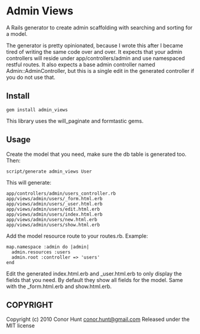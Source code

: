 Admin Views
=================

A Rails generator to create admin scaffolding with searching and sorting for a model.

The generator is pretty opinionated, because I wrote this after I became tired of writing the same
code over and over. It expects that your admin controllers will reside under app/controllers/admin and
use namespaced restful routes. It also expects a base admin controller named Admin::AdminController, but
this is a single edit in the generated controller if you do not use that.

Install
-------

    gem install admin_views

This library uses the will\_paginate and formtastic gems.

Usage
-----

Create the model that you need, make sure the db table is generated too. Then:

    script/generate admin_views User

This will generate:

    app/controllers/admin/users_controller.rb
    app/views/admin/users/_form.html.erb
    app/views/admin/users/_user.html.erb
    app/views/admin/users/edit.html.erb
    app/views/admin/users/index.html.erb
    app/views/admin/users/new.html.erb
    app/views/admin/users/show.html.erb

Add the model resource route to your routes.rb. Example:

    map.namespace :admin do |admin|
      admin.resources :users
      admin.root :controller => 'users'
    end

Edit the generated index.html.erb and \_user.html.erb to only display the fields that you need.
By default they show all fields for the model. Same with the \_form.html.erb and show.html.erb.

COPYRIGHT
---------

Copyright (c) 2010 Conor Hunt <conor.hunt@gmail.com>
Released under the MIT license